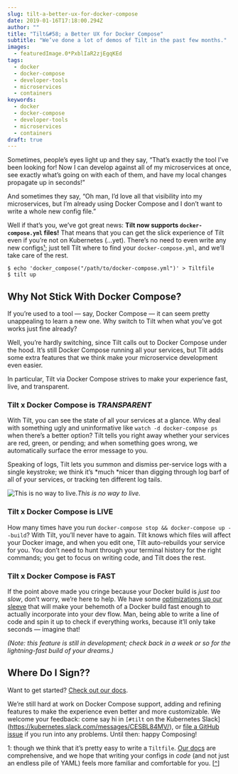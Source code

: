 ```yaml
---
slug: tilt-a-better-ux-for-docker-compose
date: 2019-01-16T17:18:00.294Z
author: ""
title: "Tilt&#58; a Better UX for Docker Compose"
subtitle: "We’ve done a lot of demos of Tilt in the past few months."
images:
  - featuredImage.0*PxblIaR2zjEgqKEd
tags:
  - docker
  - docker-compose
  - developer-tools
  - microservices
  - containers
keywords:
  - docker
  - docker-compose
  - developer-tools
  - microservices
  - containers
draft: true
---
```


Sometimes, people’s eyes light up and they say, “That’s exactly the tool I’ve been looking for! Now I can develop against all of my microservices at once, see exactly what’s going on with each of them, and have my local changes propagate up in seconds!”

And sometimes they say, “Oh man, I’d love all that visibility into my microservices, but I’m already using Docker Compose and I don’t want to write a whole new config file.”

Well if that’s you, we’ve got great news: **Tilt now supports `docker-compose.yml` files!** That means that you can get the slick experience of Tilt even if you’re not on Kubernetes (…yet). There’s no need to even write any new configs[¹](#6f43); just tell Tilt where to find your `docker-compose.yml`, and we’ll take care of the rest.

```
$ echo 'docker_compose("/path/to/docker-compose.yml")' > Tiltfile
$ tilt up
```


## Why Not Stick With Docker Compose?

If you’re used to a tool — say, Docker Compose — it can seem pretty unappealing to learn a new one. Why switch to Tilt when what you’ve got works just fine already?

Well, you’re hardly switching, since Tilt calls out to Docker Compose under the hood. It’s still Docker Compose running all your services, but Tilt adds some extra features that we think make your microservice development even easier.

In particular, Tilt via Docker Compose strives to make your experience fast, live, and transparent.

### Tilt x Docker Compose is *TRANSPARENT*

With Tilt, you can see the state of all your services at a glance. Why deal with something ugly and uninformative like `watch -d docker-compose ps` when there’s a better option? Tilt tells you right away whether your services are red, green, or pending; and when something goes wrong, we automatically surface the error message to you.

Speaking of logs, Tilt lets you summon and dismiss per-service logs with a single keystroke; we think it’s *much *nicer than digging through log barf of all of your services, or tracking ten different log tails.

![This is no way to live.](/assets/images/tilt-a-better-ux-for-docker-compose/0*PxblIaR2zjEgqKEd)*This is no way to live.*

### Tilt x Docker Compose is LIVE

How many times have you run `docker-compose stop && docker-compose up --build`? With Tilt, you’ll never have to again. Tilt knows which files will affect your Docker image, and when you edit one, Tilt auto-rebuilds your service for you. You don’t need to hunt through your terminal history for the right commands; you get to focus on writing code, and Tilt does the rest.

### Tilt x Docker Compose is FAST

If the point above made you cringe because your Docker build is *just too slow*, don’t worry, we’re here to help. We have some [optimizations up our sleeve](https://medium.com/windmill-engineering/how-tilt-updates-kubernetes-in-seconds-not-minutes-28ddffe2d79f) that will make your behemoth of a Docker build fast enough to actually incorporate into your dev flow. Man, being able to write a line of code and spin it up to check if everything works, because it’ll only take seconds — imagine that!

*(Note: this feature is still in development; check back in a week or so for the lightning-fast build of your dreams.)*

## Where Do I Sign??

Want to get started? [Check out our docs](https://docs.tilt.build/docker_compose.html).

We’re still hard at work on Docker Compose support, adding and refining features to make the experience even better and more customizable. We welcome your feedback: come say hi in `[#tilt` on the Kubernetes Slack](https://kubernetes.slack.com/messages/CESBL84MV/), or [file a GitHub issue](https://github.com/windmilleng/tilt/issues) if you run into any problems. Until then: happy Composing!

1: though we think that it’s pretty easy to write a `Tiltfile`. [Our docs](https://docs.tilt.build/first_config.html) are comprehensive, and we hope that writing your configs in *code* (and not just an endless pile of YAML) feels more familiar and comfortable for you. [[^](#02e9)]
